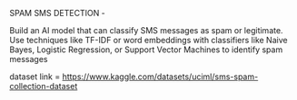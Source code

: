 SPAM SMS DETECTION - 

Build an AI model that can classify SMS messages as spam or 
legitimate. Use techniques like TF-IDF or word embeddings with 
classifiers like Naive Bayes, Logistic Regression, or Support Vector 
Machines to identify spam messages

dataset link = https://www.kaggle.com/datasets/uciml/sms-spam-collection-dataset
